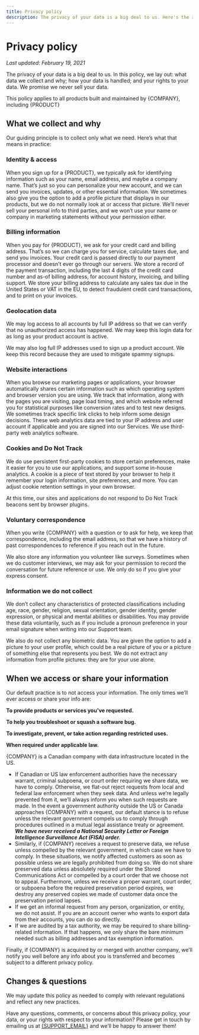 ```yaml
---
title: Privacy policy
description: The privacy of your data is a big deal to us. Here's the rundown of what we collect and why.
---
```


# Privacy policy

*Last updated: February 19, 2021*

The privacy of your data is a big deal to us. In this policy, we lay out: what data we collect and why; how your data is handled; and your rights to your data. We promise we never sell your data.

This policy applies to all products built and maintained by {COMPANY}, including {PRODUCT}

## What we collect and why

Our guiding principle is to collect only what we need. Here’s what that means in practice:

### Identity & access

When you sign up for a {PRODUCT}, we typically ask for identifying information such as your name, email address, and maybe a company name. That’s just so you can personalize your new account, and we can send you invoices, updates, or other essential information. We sometimes also give you the option to add a profile picture that displays in our products, but we do not normally look at or access that picture. We’ll never sell your personal info to third parties, and we won’t use your name or company in marketing statements without your permission either.

### Billing information

When you pay for {PRODUCT}, we ask for your credit card and billing address. That’s so we can charge you for service, calculate taxes due, and send you invoices. Your credit card is passed directly to our payment processor and doesn't ever go through our servers. We store a record of the payment transaction, including the last 4 digits of the credit card number and as-of billing address, for account history, invoicing, and billing support. We store your billing address to calculate any sales tax due in the United States or VAT in the EU, to detect fraudulent credit card transactions, and to print on your invoices.

### Geolocation data

We may log access to all accounts by full IP address so that we can verify that no unauthorized access has happened. We may keep this login data for as long as your product account is active.

We may also log full IP addresses used to sign up a product account. We keep this record because they are used to mitigate spammy signups.

### Website interactions

When you browse our marketing pages or applications, your browser automatically shares certain information such as which operating system and browser version you are using. We track that information, along with the pages you are visiting, page load timing, and which website referred you for statistical purposes like conversion rates and to test new designs. We sometimes track specific link clicks to help inform some design decisions. These web analytics data are tied to your IP address and user account if applicable and you are signed into our Services. We use third-party web analytics software.

### Cookies and Do Not Track

We do use persistent first-party cookies to store certain preferences, make it easier for you to use our applications, and support some in-house analytics. A cookie is a piece of text stored by your browser to help it remember your login information, site preferences, and more. You can adjust cookie retention settings in your own browser.

At this time, our sites and applications do not respond to Do Not Track beacons sent by browser plugins.

### Voluntary correspondence

When you write {COMPANY} with a question or to ask for help, we keep that correspondence, including the email address, so that we have a history of past correspondences to reference if you reach out in the future.

We also store any information you volunteer like surveys. Sometimes when we do customer interviews, we may ask for your permission to record the conversation for future reference or use. We only do so if you give your express consent.

### Information we do not collect

We don’t collect any characteristics of protected classifications including age, race, gender, religion, sexual orientation, gender identity, gender expression, or physical and mental abilities or disabilities. You may provide these data voluntarily, such as if you include a pronoun preference in your email signature when writing into our Support team.

We also do not collect any biometric data. You are given the option to add a picture to your user profile, which could be a real picture of you or a picture of something else that represents you best. We do not extract any information from profile pictures: they are for your use alone.

## When we access or share your information

Our default practice is to not access your information. The only times we’ll ever access or share your info are:

**To provide products or services you've requested.**

**To help you troubleshoot or squash a software bug.**

**To investigate, prevent, or take action regarding restricted uses.**

**When required under applicable law.**

{COMPANY} is a Canadian company with data infrastructure located in the US.

* If Canadian or US law enforcement authorities have the necessary warrant, criminal subpoena, or court order requiring we share data, we have to comply. Otherwise, we flat-out reject requests from local and federal law enforcement when they seek data. And unless we’re legally prevented from it, we’ll always inform you when such requests are made. In the event a government authority outside the US or Canada approaches {COMPANY} with a request, our default stance is to refuse unless the relevant government compels us to comply through procedures outlined in a mutual legal assistance treaty or agreement. ***We have never received a National Security Letter or Foreign Intelligence Surveillance Act (FISA) order.***
* Similarly, if {COMPANY} receives a request to preserve data, we refuse unless compelled by the relevant government, in which case we have to comply. In these situations, we notify affected customers as soon as possible unless we are legally prohibited from doing so. We do not share preserved data unless absolutely required under the Stored Communications Act or compelled by a court order that we choose not to appeal. Furthermore, unless we receive a proper warrant, court order, or subpoena before the required preservation period expires, we destroy any preserved copies we made of customer data once the preservation period lapses.
* If we get an informal request from any person, organization, or entity, we do not assist. If you are an account owner who wants to export data from their accounts, you can do so directly.
* If we are audited by a tax authority, we may be required to share billing-related information. If that happens, we only share the bare minimum needed such as billing addresses and tax exemption information.

Finally, if {COMPANY} is acquired by or merged with another company, we’ll notify you well before any info about you is transferred and becomes subject to a different privacy policy.

## Changes & questions

We may update this policy as needed to comply with relevant regulations and reflect any new practices.

Have any questions, comments, or concerns about this privacy policy, your data, or your rights with respect to your information? Please get in touch by emailing us at [{SUPPORT_EMAIL}](mailto:{SUPPORT_EMAIL}) and we’ll be happy to answer them!
